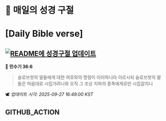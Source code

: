 # 🙏 매일의 성경 구절
# [Daily Bible verse]
## [![README에 성경구절 업데이트](https://github.com/DONGSUKA/first_test/actions/workflows/update-readme-bible.yml/badge.svg)](https://github.com/DONGSUKA/first_test/actions/workflows/update-readme-bible.yml)
<!-- START_BIBLE_VERSE -->
📖 **민수기 36:6**
> 슬로브핫의 딸들에게 대한 여호와의 명령이 이러하니라 이르시되 슬로브핫의 딸들은 마음대로 시집가려니와 오직 그 조상 지파의 종족에게로만 시집갈지니

🕊️ _업데이트 시각: 2025-09-27 16:49:00 KST_
  <!-- END_BIBLE_VERSE -->
## GITHUB_ACTION
